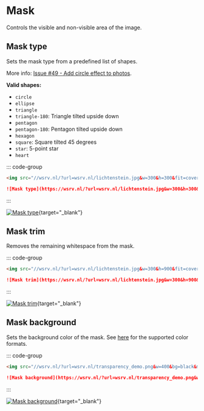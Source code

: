 # Mask

Controls the visible and non-visible area of the image.

## Mask type <Badge type="info" text="&mask=" />

Sets the mask type from a predefined list of shapes.

More info: [Issue #49 - Add circle effect to photos](https://github.com/weserv/images/issues/49).

**Valid shapes:**

- `circle`
- `ellipse`
- `triangle`
- `triangle-180`: Triangle tilted upside down
- `pentagon`
- `pentagon-180`: Pentagon tilted upside down
- `hexagon`
- `square`: Square tilted 45 degrees
- `star`: 5-point star
- `heart`

::: code-group

```html [HTML]
<img src="//wsrv.nl/?url=wsrv.nl/lichtenstein.jpg&w=300&h=300&fit=cover&mask=circle">
```

```md [Markdown]
![Mask type](https://wsrv.nl/?url=wsrv.nl/lichtenstein.jpg&w=300&h=300&fit=cover&mask=circle)
```

:::

[![Mask type](/static/lichtenstein.jpg?w=300&h=300&fit=cover&mask=circle)](/?url=wsrv.nl/lichtenstein.jpg&w=300&h=300&fit=cover&mask=circle){target="_blank"}

## Mask trim <Badge type="info" text="&mtrim" />

Removes the remaining whitespace from the mask.

::: code-group

```html [HTML]
<img src="//wsrv.nl/?url=wsrv.nl/lichtenstein.jpg&w=300&h=900&fit=cover&a=crop-22-0&mask=circle&mtrim">
```

```md [Markdown]
![Mask trim](https://wsrv.nl/?url=wsrv.nl/lichtenstein.jpg&w=300&h=900&fit=cover&a=crop-22-0&mask=circle&mtrim)
```

:::

[![Mask trim](/static/lichtenstein.jpg?w=300&h=900&fit=cover&a=crop-22-0&mask=circle&mtrim)](/?url=wsrv.nl/lichtenstein.jpg&w=300&h=900&fit=cover&a=crop-22-0&mask=circle&mtrim){target="_blank"}

## Mask background <Badge type="info" text="&mbg=" />

Sets the background color of the mask. See [here](adjustment.md#background) for the supported color formats.

::: code-group

```html [HTML]
<img src="//wsrv.nl/?url=wsrv.nl/transparency_demo.png&w=400&bg=black&mask=heart&mbg=red">
```

```md [Markdown]
![Mask background](https://wsrv.nl/?url=wsrv.nl/transparency_demo.png&w=400&bg=black&mask=heart&mbg=red)
```

:::

[![Mask background](/static/transparency_demo.png?w=400&bg=black&mask=heart&mbg=red)](/?url=wsrv.nl/transparency_demo.png&w=400&bg=black&mask=heart&mbg=red){target="_blank"}

